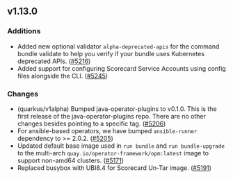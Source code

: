 ## v1.13.0

### Additions

- Added new optional validator `alpha-deprecated-apis` for the command bundle validate to help you verify if your bundle uses Kubernetes deprecated APIs. ([#5216](https://github.com/graphitehealth/operator-sdk/pull/5216))
- Added support for configuring Scorecard Service Accounts using config files alongside the CLI. ([#5245](https://github.com/graphitehealth/operator-sdk/pull/5245))

### Changes

- (quarkus/v1alpha) Bumped java-operator-plugins to v0.1.0. This is the first release of the java-operator-plugins repo. There are no other changes besides pointing to a specific tag. ([#5206](https://github.com/graphitehealth/operator-sdk/pull/5206))
- For ansible-based operators, we have bumped `ansible-runner` dependency to >= 2.0.2. ([#5205](https://github.com/graphitehealth/operator-sdk/pull/5205))
- Updated default base image used in `run bundle` and `run bundle-upgrade` to the multi-arch `quay.io/operator-framework/opm:latest` image to support non-amd64 clusters. ([#5171](https://github.com/graphitehealth/operator-sdk/pull/5171))
- Replaced busybox with UBI8.4 for Scorecard Un-Tar image. ([#5191](https://github.com/graphitehealth/operator-sdk/pull/5191))
